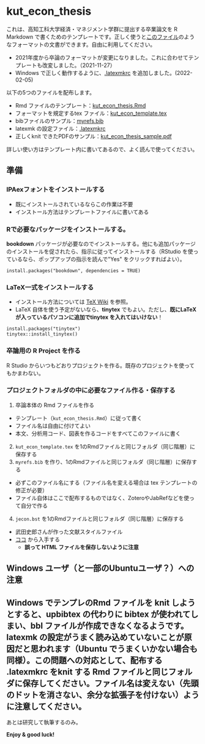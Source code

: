 # kut_econ_thesis

これは、高知工科大学経済・マネジメント学群に提出する卒業論文を R Markdown で書くためのテンプレートです。正しく使うと[このファイル](kut_econ_thesis_sample.pdf)のようなフォーマットの文書ができます。自由に利用してください。

- 2021年度から卒論のフォーマットが変更になりました。これに合わせてテンプレートも改変しました。（2021-11-27）
- Windows で正しく動作するように、[.latexmkrc](.latexmkrc) を追加しました。(2022-02-05)


以下の5つのファイルを配布します。

- Rmd ファイルのテンプレート：[kut_econ_thesis.Rmd](kut_econ_thesis.Rmd) 
- フォーマットを規定するtex ファイル：[kut_econ_template.tex](kut_econ_template.tex)
- bibファイルのサンプル：[myrefs.bib](myrefs.bib)
- latexmk の設定ファイル：[.latexmkrc](.latexmkrc) 
- 正しくknit できたPDFのサンプル：[kut_econ_thesis_sample.pdf](kut_econ_thesis_sample.pdf)

詳しい使い方はテンプレート内に書いてあるので、よく読んで使ってください。

## 準備

### IPAexフォントをインストールする

- 既にインストールされているならこの作業は不要
- インストール方法はテンプレートファイルに書いてある


###  Rで必要なパッケージをインストールする。

**bookdown** パッケージが必要なのでインストールする。他にも追加パッケージのインストールを促されたら、指示に従ってインストールする（RStudio を使っているなら、ポップアップの指示を読んで"Yes" をクリックすればよい）。
```
install.packages("bookdown", dependencies = TRUE)
```


### LaTeX一式をインストールする

- インストール方法については [TeX Wiki](https://texwiki.texjp.org/?TeX%E5%85%A5%E6%89%8B%E6%B3%95) を参照。
- LaTeX 自体を使う予定がないなら、**tinytex** でもよい。ただし、**既にLaTeXが入っているパソコンに追加でtinytex を入れてはいけない**！
```
install.packages("tinytex")
tinytex::install_tinytex()
```

###  卒論用の R Project を作る

R Studio からいつもどおりプロジェクトを作る。既存のプロジェクトを使ってもかまわない。


### プロジェクトフォルダの中に必要なファイル作る・保存する

1. 卒論本体の Rmd ファイルを作る
  - テンプレート（`kut_econ_thesis.Rmd`）に従って書く
  - ファイル名は自由に付けてよい
  - 本文、分析用コード、図表を作るコードをすべてこのファイルに書く
2. `kut_econ_template.tex` を1のRmdファイルと同じフォルダ（同じ階層）に保存する
3. `myrefs.bib` を作り、1のRmdファイルと同じフォルダ（同じ階層）に保存する
  - 必ずこのファイル名にする（ファイル名を変える場合は tex テンプレートの修正が必要）
  - ファイル自体はここで配布するものではなく、ZoteroやJabRefなどを使って自分で作る
4. `jecon.bst` を1のRmdファイルと同じフォルダ（同じ階層）に保存する
  - 武田史郎さんが作った文献スタイルファイル
  - [ココ](https://github.com/ShiroTakeda/jecon-bst/) から入手する
    - **誤って HTML ファイルを保存しないように注意**

## Windows ユーザ（と一部のUbuntuユーザ？）への注意

Windows でテンプレのRmd ファイルを knit しようとすると、upbibtex の代わりに bibtex が使われてしまい、bbl ファイルが作成できなくなるようです。latexmk の設定がうまく読み込めていないことが原因だと思われます（Ubuntu でうまくいかない場合も同様）。この問題への対応として、配布する .latexmkrc をknit する Rmd ファイルと同じフォルダに保存してください。ファイル名は変えない（先頭のドットを消さない、余分な拡張子を付けない）ように注意してください。
---

あとは研究して執筆するのみ。

**Enjoy & good luck!**

